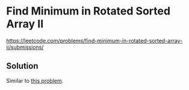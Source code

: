 # Find Minimum in Rotated Sorted Array II

https://leetcode.com/problems/find-minimum-in-rotated-sorted-array-ii/submissions/

## Solution

Similar to [this problem](https://leetcode.com/problems/search-in-rotated-sorted-array-ii/).
